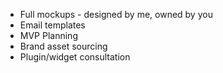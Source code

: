 * Full mockups - designed by me, owned by you
* Email templates
* MVP Planning
* Brand asset sourcing
* Plugin/widget consultation
